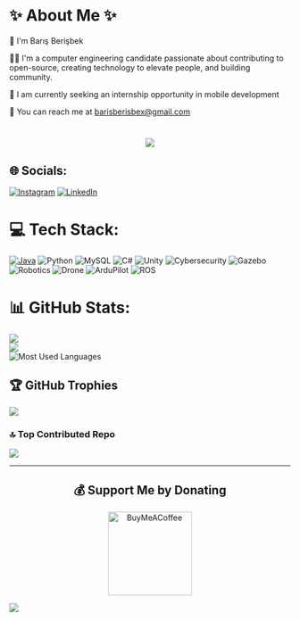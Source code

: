 # ✨ About Me ✨

👋  I'm Barış Berişbek

👨‍💻  I'm a computer engineering candidate passionate about contributing to open-source, creating technology to elevate people, and building community.

🏢  I am currently seeking an internship opportunity in mobile development

📩  You can reach me at barisberisbex@gmail.com

<!--- A N I M A T E D   T E X T --->
<h1 align="center">
  <a href="https://git.io/typing-svg">
    <img src="https://readme-typing-svg.herokuapp.com?font=Poppins&size=40&pause=1000&color=FFDD54&center=true&vCenter=true&width=435&height=50&lines=Hey+There!;It's+Mr.+BB!"/>
  </a>
</h1>

## 🌐 Socials:

[![Instagram](https://img.shields.io/badge/Instagram-%23E4405F.svg?logo=Instagram&logoColor=white)](https://instagram.com/mrbarisberisbek) [![LinkedIn](https://img.shields.io/badge/LinkedIn-%230077B5.svg?logo=linkedin&logoColor=white)](https://www.linkedin.com/in/bar%C4%B1%C5%9F-beri%C5%9Fbek-ba67b0235/)

# 💻 Tech Stack:

[![Java](https://upload.wikimedia.org/wikipedia/en/thumb/3/30/Java_programming_language_logo.svg/40px-Java_programming_language_logo.svg.png)](https://www.java.com/) ![Python](https://img.shields.io/badge/python-3670A0?style=for-the-badge&logo=python&logoColor=ffdd54) ![MySQL](https://img.shields.io/badge/mysql-%2300f.svg?style=for-the-badge&logo=mysql&logoColor=white) ![C#](https://img.shields.io/badge/C%23-239120?style=for-the-badge&logo=c-sharp&logoColor=white) ![Unity](https://img.shields.io/badge/Unity-000000?style=for-the-badge&logo=unity&logoColor=white) ![Cybersecurity](https://img.shields.io/badge/Cybersecurity-007ACC?style=for-the-badge&logo=circleci&logoColor=white) ![Gazebo](https://img.shields.io/badge/Gazebo-0096D6?style=for-the-badge&logo=ros&logoColor=white)![Robotics](https://img.shields.io/badge/Robotics-8A2BE2?style=for-the-badge&logo=probot&logoColor=white)
![Drone](https://img.shields.io/badge/Drone-212121?style=for-the-badge&logo=drone&logoColor=white)
![ArduPilot](https://img.shields.io/badge/ArduPilot-00979D?style=for-the-badge&logo=arduino&logoColor=white)
![ROS](https://img.shields.io/badge/ROS-22314E?style=for-the-badge&logo=ros&logoColor=white)

# 📊 GitHub Stats:

![](https://github-readme-stats.vercel.app/api?username=barisberisbek&theme=dark&hide_border=false&include_all_commits=false&count_private=false)  
![](https://github-readme-streak-stats.herokuapp.com/?user=barisberisbek&theme=dark&hide_border=false)  
![Most Used Languages](https://github-readme-stats.vercel.app/api/top-langs/?username=barisberisbek&layout=compact&theme=dark)

## 🏆 GitHub Trophies

![](https://github-profile-trophy.vercel.app/?username=barisberisbek&theme=darkhub&no-frame=false&no-bg=false&margin-w=4)

### 🔝 Top Contributed Repo

![](https://github-contributor-stats.vercel.app/api?username=barisberisbek&limit=5&theme=nord&combine_all_yearly_contributions=true)

---
<div align="center">
  <h2>💰 Support Me by Donating</h2>
  <a href="https://buymeacoffee.com/barisberisbek">
    <img src="https://img.shields.io/badge/Buy%20Me%20a%20Coffee-ffdd00?style=for-the-badge&logo=buy-me-a-coffee&logoColor=black" alt="BuyMeACoffee" width="150">
  </a>
</div>

[![](https://visitcount.itsvg.in/api?id=barisberisbek&icon=6&color=0)](https://visitcount.itsvg.in)
